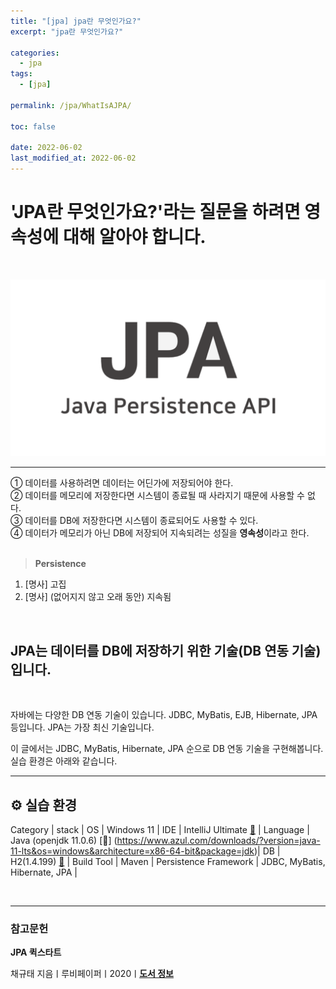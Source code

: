 ```yaml
---
title: "[jpa] jpa란 무엇인가요?"
excerpt: "jpa란 무엇인가요?"

categories:
  - jpa
tags:
  - [jpa]

permalink: /jpa/WhatIsAJPA/

toc: false

date: 2022-06-02
last_modified_at: 2022-06-02
---
```


# 'JPA란 무엇인가요?'라는 질문을 하려면 영속성에 대해 알아야 합니다.
<br>

![WhatIsAJPA](/assets/images/posts_img/WhatIsAJPA.png)

---

① 데이터를 사용하려면 데이터는 어딘가에 저장되어야 한다.<br />
② 데이터를 메모리에 저장한다면 시스템이 종료될 때 사라지기 때문에 사용할 수 없다.<br />
③ 데이터를 DB에 저장한다면 시스템이 종료되어도 사용할 수 있다.<br />
④ 데이터가 메모리가 아닌 DB에 저장되어 지속되려는 성질을 **영속성**이라고 한다.<br />
<br />
>**Persistence**
1. [명사] 고집
2. [명사] (없어지지 않고 오래 동안) 지속됨

<br />

## JPA는 데이터를 DB에 저장하기 위한 기술(DB 연동 기술)입니다.

<br>

자바에는 다양한 DB 연동 기술이 있습니다. JDBC, MyBatis, EJB, Hibernate, JPA 등입니다. JPA는 가장 최신 기술입니다.

이 글에서는 JDBC, MyBatis, Hibernate, JPA 순으로 DB 연동 기술을 구현해봅니다. 실습 환경은 아래와 같습니다.
<br>

---

## ⚙️ 실습 환경

Category | stack |
OS | Windows 11 |
IDE | IntelliJ Ultimate [🧷](https://www.jetbrains.com/ko-kr/idea/download/#section=windows) |
Language | Java (openjdk 11.0.6) [🧷] (https://www.azul.com/downloads/?version=java-11-lts&os=windows&architecture=x86-64-bit&package=jdk)|
DB | H2(1.4.199) [🧷](https://h2database.com/html/download-archive.html) |
Build Tool | Maven |
Persistence Framework | JDBC, MyBatis, Hibernate, JPA |



<br>

---

### 참고문헌

**JPA 퀵스타트**

채규태 지음ㅣ루비페이퍼ㅣ2020ㅣ[**도서 정보**](http://www.kyobobook.co.kr/product/detailViewKor.laf?ejkGb=KOR&mallGb=KOR&barcode=9791186710586&orderClick=LAG&Kc=)
